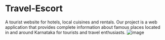 # Travel-Escort
A tourist website for hotels, local cuisines and rentals.
Our project is a web application that provides complete information about famous places located in and around Karnataka for tourists and travel enthusiasts.
![image](https://user-images.githubusercontent.com/65859987/185054209-db6a41dc-ba30-4f0f-a67c-86c70f1f3a60.png)


